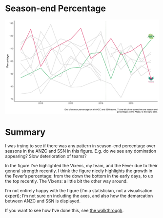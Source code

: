 
<!-- README.md is generated from README.Rmd. Please edit that file -->

# Season-end Percentage

<!-- badges: start -->
<!-- badges: end -->

<img src="fig.png" width="2880" />

# Summary

I was trying to see if there was any pattern in season-end percentage
over seasons in the ANZC and SSN in this figure. E.g. do we see any
domination appearing? Slow deterioration of teams?

In the figure I’ve highlighted the Vixens, my team, and the Fever due to
their general strength recently. I think the figure nicely highlights
the growth in the Fever’s percentage: from the down the bottom in the
early days, to up the top recently. The Vixens: a little bit the other
way around.

I’m not entirely happy with the figure (I’m a statistician, not a
visualisation expert); I’m not sure on including the axes, and also how
the demarcation between ANZC and SSN is displayed.

If you want to see how I’ve done this, see [the
walkthrough](walkthrough.md).
